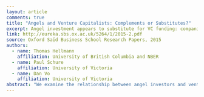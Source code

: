 ```yaml
---
layout: article
comments: true
title: "Angels and Venture Capitalists: Complements or Substitutes?"
excerpt: Angel investment appears to substitute for VC funding: companies that obtain angel financing subsequently obtain less venture capital, and vice versa.
link: http://eureka.sbs.ox.ac.uk/5264/1/2015-2.pdf
source: Oxford Saïd Business School Research Papers, 2015
authors:
  - name: Thomas Hellmann
    affiliation: University of British Columbia and NBER
  - name: Paul Schure
    affiliation: University of Victoria
  - name: Dan Vo
    affiliation: University of Victoria
abstract: "We examine the relationship between angel investors and venture capitalists. Specifically we analyze how companies dynamically choose between these alternative investor types, and how these choices affect company performance. The paper juxtaposes a complements hypothesis – angel financing is a springboard for venture capital, against a substitutes hypothesis – angel financing and venture capital are distinct financing methods that do not mix well. Using a unique detailed dataset of start-ups in British Columbia, Canada, we find companies that obtain angel financing subsequently obtain less venture capital, and vice versa. On average venture capitalist makes larger investment, but this alone cannot explain the substitutes patterns. The substitutes effects are stronger for companies funded by less experienced angels. Using variation in tax credits as an exogenous instrument we find evidence for both selection and treatment effects. As for performance, companies funded by venture capital experience more successful exits than angel backed companies. However, there is no strong evidence that mixing angel and venture capital funding would be associated with significantly better or worse performance. Overall the evidence favors the substitutes hypothesis."
---
```


